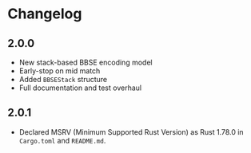 # Changelog

## 2.0.0

- New stack-based BBSE encoding model
- Early-stop on mid match
- Added `BBSEStack` structure
- Full documentation and test overhaul

## 2.0.1

- Declared MSRV (Minimum Supported Rust Version) as Rust 1.78.0 in `Cargo.toml` and `README.md`.
